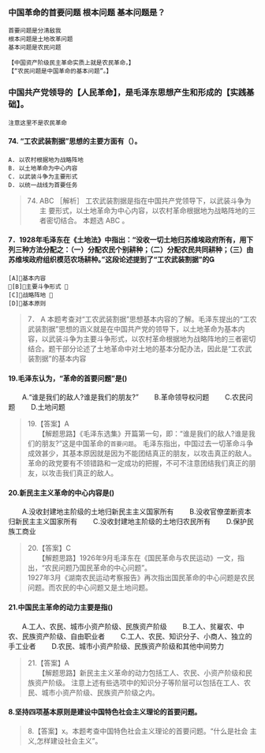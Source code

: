 ### 中国革命的首要问题  根本问题 基本问题是？
    首要问题是分清敌我
    根本问题是土地改革问题
    基本问题是农民问题

    【中国资产阶级民主革命实质上就是农民革命，】
    【“农民问题是中国革命的基本问题”。】

### 中国共产党领导的【人民革命】，是毛泽东思想产生和形成的【实践基础】。    
    注意这里不是农民革命

#### 74. “工农武装割据”思想的主要方面有（）。
    A. 以农村根据地为战略阵地
    B. 以土地革命为中心内容
    C. 以武装斗争为主要形式
    D. 以统一战线为首要任务
>   74. ABC ［解析］ 工农武装割据是指在中国共产党领导下，以武装斗争为主
    要形式，以土地革命为中心内容，以农村革命根据地为战略阵地的三者密切结合。
    本题选 ABC 。

#### 7．1928年毛泽东在《土地法》中指出：“没收一切土地归苏维埃政府所有，用下列三种方法分配之：（一）分配农民个别耕种；（二）分配农民共同耕种；（三）由苏维埃政府组织模范农场耕种。”这段论述提到了“工农武装割据”的
    [A]基本内容 
    [B]主要斗争形式 
    [C]战略阵地 
    [D]基本原则
>   7． A 本题考查对“工农武装割据”思想基本内容的了解。毛泽东提出的“工农武装割据”思想的涵义就是在中国共产党的领导下，以土地革命为基本内容，以武装斗争为主要斗争形式，以农村革命根据地为战略阵地的三者密切结合。题干部分论述了土地革命中对土地的基本分配办法，因此是“工农武装割据”的基本内容

#### 19.毛泽东认为，“革命的首要问题”是()
　　A.“谁是我们的敌人?谁是我们的朋友?”
　　B.革命领导权问题
　　C.农民问题
　　D.土地问题
>   19.【答案】A  
    　　【解题思路】《毛泽东选集》开篇第一句，即：“谁是我们的敌人?谁是我们的朋友?”这是中国革命的`首要问题`。
    毛泽东指出，中国过去一切革命斗争成效甚少，其基本原因就是因为不能团结真正的朋友，以攻击真正的敌人。
    革命的政党要有不领错路和一定成功的把握，不可不注意团结我们真正的朋友，以攻击我们真正的敌人。

#### 20.新民主主义革命的中心内容是()
　　A.没收封建地主阶级的土地归新民主主义国家所有
　　B.没收官僚垄断资本归新民主主义国家所有
　　C.没收封建地主阶级的土地归农民所有
　　D.保护民族工商业
>   20.【答案】C  
    　　【解题思路】1926年9月毛泽东在《国民革命与农民运动》一文，指出，“农民问题乃国民革命的中心问题”。  
    1927年3月《湖南农民运动考察报告》再次指出国民革命的中心问题是农民问题。而农民的中心问题又是土地问题。  

#### 21.中国民主革命的动力主要是指()
　　A.工人、农民、城市小资产阶级、民族资产阶级
　　B.工人、贫雇农、中农、民族资产阶级、自由职业者
　　C.工人、农民、知识分子、小商人、独立的手工业者
　　D.农民、城市小资产阶级、民族资产阶级和其他中间势力
>   21.【答案】A  
    　　【解题思路】新民主主义革命的动力包括工人、农民、小资产阶级和民族资产阶级。
    注意上述有些选项中的知识分子等阶层可以包括在工人、农民、城市小资产阶级、民族资产阶级之内。

#### 8.坚持四项基本原则是建设中国特色社会主义理论的首要问题。
>   8.【答案】x。本题考查中国特色社会主义理论的首要问题。“什么是社会
    主义,怎样建设社会主义”。






    